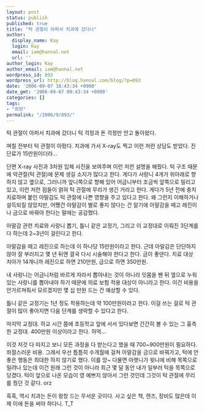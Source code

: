 ```yaml
---
layout: post
status: publish
published: true
title: "턱 관절이 아퍼서 치과에 갔더니"
author:
  display_name: Kay
  login: Kay
  email: iam@hannal.net
  url: ''
author_login: Kay
author_email: iam@hannal.net
wordpress_id: 893
wordpress_url: http://blog.hannal.com/blog/?p=893
date: '2006-09-07 18:43:34 +0900'
date_gmt: '2006-09-07 09:43:34 +0900'
categories: []
tags:
- "희망"
permalink: "/2006/9/893/"
---
```

<p>턱 관절이 아퍼서 치과에 갔더니 턱 걱정과 돈 걱정만 안고 돌아왔다.</p>
<p>며칠 전부터 턱 관절이 아펐다. 치과에 가서 X-ray도 찍고 이런 저런 상담도 받았다. 진단료가 15만원이더라...</p>
<p>단면 X-ray 사진과 3차원 입체 사진을 보여주며 이런 저런 설명을 해줬다. 턱 구조 때문에 악관절(턱 관절)에 문제 생길 소지가 많다고 한다. 게다가 사랑니 4개가 위아래로 향하지 않고 옆으로, 그러니까 앞니쪽으로 향해 있어 어금니부터 조금씩 앞쪽으로 밀리고 있고, 이런 저런 점들이 얽혀 턱 관절에 무리가 생긴 거라고 한다. 게다가 5년 전에 충치 치료하며 붙인 아말감도 턱 관절에 나쁜 영향을 주고 있다고 한다. 왜 그런지 이해하거나 설득되질 않았지만, 어쨌건 아말감이 별로 좋지 않다는 건 알기에 아말감을 떼고 레진이나 금으로 바꿔야 한다는 말에는 공감했다.</p>
<p>아말감 관련 치료와 사랑니 뽑기, 틀니 같은 교정기, 그리고 이 교정대로 이뤄진 3단계를 다 하는데 2~3년이 걸린다고 한다.</p>
<p>아말감을 떼고 레진으로 하는데 이 하나당 15만원이라고 한다. 근데 아말감은 단단하지 않아 잘 부러지고 몇 년 뒤엔 결국 다시 시술해야 한다고 한다. 금이 좋댄다. 치료 대상 치아가 14개니까 레진으로 하면 210만원, 금으로 하면 350만원.</p>
<p>내 사랑니는 어금니처럼 바르게 자라서 뽑아내는 것이 아니라 잇몸을 짼 뒤 옆으로 누워있는 사랑니를 뽑아내야 하기 때문에 의료 보험 적용 대상이 아니라고 한다. 이건 비용을 안가르쳐줘서 모르겠지만 몇 십 만원 드는 건 예상할 수 있다.</p>
<p>틀니 같은 교정기는 1년 정도 착용하는데 약 100만원이라고 한다. 이걸 쓰는 걸로 턱 관절이 많이 좋아지면 다음 단계를 생략할 수 있다고 한다.</p>
<p>마지막 교정대. 하교 시간 쯤에 초등학교 앞에 서서 있다보면 간간히 볼 수 있는 그 흉측한 교정대. 400만원 이상이라고 한다. 허억...</p>
<p>이것 저것 다 따지고 보니 모든 과정을 다 받는다고 했을 때 700~900만원이 필요하다. 좌절스러운 비용. 그래서 우선 틈틈히 수개월에 걸쳐 아말감을 금으로 바꿔가고, 턱에 안좋은 행동은 최대한 하지 않기로 했다. 이를 앙~ 다물면 아랫니가 윗니에 비해 목쪽으로 밀려나 있는데 이건 원래 그런 것이 아니라 최근 몇 달 동안 내가 일부러 턱을 목쪽으로 당겼다. 턱이 앞으로 나온 모습이 영 예쁘지 않아서 그런 것인데 그것이 턱 관절에 무리를 줬던 것 같다. orz</p>
<p>흑흑, 역시 치과는 돈이 왕창 드는 무서운 곳이다. 사고 싶은 책, 렌즈, 장비도 많은데 이제 이에 돈을 써야 하다니. T_T</p>
